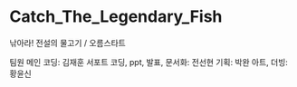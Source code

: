 # Catch_The_Legendary_Fish
 낚아라! 전설의 물고기 / 오름스타트

팀원
메인 코딩: 김재훈
서포트 코딩, ppt, 발표, 문서화: 전선현
기획: 박완
아트, 더빙: 황윤신
